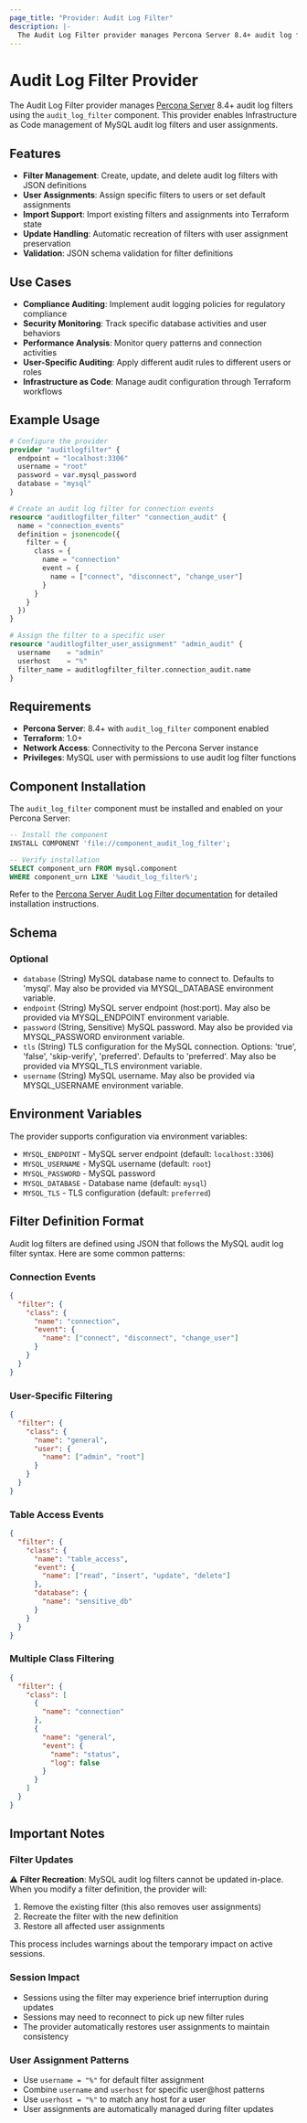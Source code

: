 ```yaml
---
page_title: "Provider: Audit Log Filter"
description: |-
  The Audit Log Filter provider manages Percona Server 8.4+ audit log filters and user assignments.
---
```


# Audit Log Filter Provider

The Audit Log Filter provider manages [Percona Server](https://www.percona.com/software/mysql-database/percona-server) 8.4+ audit log filters using the `audit_log_filter` component. This provider enables Infrastructure as Code management of MySQL audit log filters and user assignments.

## Features

- **Filter Management**: Create, update, and delete audit log filters with JSON definitions
- **User Assignments**: Assign specific filters to users or set default assignments
- **Import Support**: Import existing filters and assignments into Terraform state
- **Update Handling**: Automatic recreation of filters with user assignment preservation
- **Validation**: JSON schema validation for filter definitions

## Use Cases

- **Compliance Auditing**: Implement audit logging policies for regulatory compliance
- **Security Monitoring**: Track specific database activities and user behaviors  
- **Performance Analysis**: Monitor query patterns and connection activities
- **User-Specific Auditing**: Apply different audit rules to different users or roles
- **Infrastructure as Code**: Manage audit configuration through Terraform workflows

## Example Usage

```terraform
# Configure the provider
provider "auditlogfilter" {
  endpoint = "localhost:3306"
  username = "root"
  password = var.mysql_password
  database = "mysql"
}

# Create an audit log filter for connection events
resource "auditlogfilter_filter" "connection_audit" {
  name = "connection_events"
  definition = jsonencode({
    filter = {
      class = {
        name = "connection"
        event = {
          name = ["connect", "disconnect", "change_user"]
        }
      }
    }
  })
}

# Assign the filter to a specific user
resource "auditlogfilter_user_assignment" "admin_audit" {
  username    = "admin"
  userhost    = "%"
  filter_name = auditlogfilter_filter.connection_audit.name
}
```

## Requirements

- **Percona Server**: 8.4+ with `audit_log_filter` component enabled
- **Terraform**: 1.0+ 
- **Network Access**: Connectivity to the Percona Server instance
- **Privileges**: MySQL user with permissions to use audit log filter functions

## Component Installation

The `audit_log_filter` component must be installed and enabled on your Percona Server:

```sql
-- Install the component
INSTALL COMPONENT 'file://component_audit_log_filter';

-- Verify installation
SELECT component_urn FROM mysql.component 
WHERE component_urn LIKE '%audit_log_filter%';
```

Refer to the [Percona Server Audit Log Filter documentation](https://docs.percona.com/percona-server/8.4/audit-log-filter-overview.html) for detailed installation instructions.

<!-- schema generated by tfplugindocs -->
## Schema

### Optional

- `database` (String) MySQL database name to connect to. Defaults to 'mysql'. May also be provided via MYSQL_DATABASE environment variable.
- `endpoint` (String) MySQL server endpoint (host:port). May also be provided via MYSQL_ENDPOINT environment variable.
- `password` (String, Sensitive) MySQL password. May also be provided via MYSQL_PASSWORD environment variable.
- `tls` (String) TLS configuration for the MySQL connection. Options: 'true', 'false', 'skip-verify', 'preferred'. Defaults to 'preferred'. May also be provided via MYSQL_TLS environment variable.
- `username` (String) MySQL username. May also be provided via MYSQL_USERNAME environment variable.

## Environment Variables

The provider supports configuration via environment variables:

- `MYSQL_ENDPOINT` - MySQL server endpoint (default: `localhost:3306`)
- `MYSQL_USERNAME` - MySQL username (default: `root`) 
- `MYSQL_PASSWORD` - MySQL password
- `MYSQL_DATABASE` - Database name (default: `mysql`)
- `MYSQL_TLS` - TLS configuration (default: `preferred`)

## Filter Definition Format

Audit log filters are defined using JSON that follows the MySQL audit log filter syntax. Here are some common patterns:

### Connection Events
```json
{
  "filter": {
    "class": {
      "name": "connection",
      "event": {
        "name": ["connect", "disconnect", "change_user"]
      }
    }
  }
}
```

### User-Specific Filtering
```json
{
  "filter": {
    "class": {
      "name": "general",
      "user": {
        "name": ["admin", "root"]
      }
    }
  }
}
```

### Table Access Events
```json
{
  "filter": {
    "class": {
      "name": "table_access",
      "event": {
        "name": ["read", "insert", "update", "delete"]
      },
      "database": {
        "name": "sensitive_db"
      }
    }
  }
}
```

### Multiple Class Filtering
```json
{
  "filter": {
    "class": [
      {
        "name": "connection"
      },
      {
        "name": "general",
        "event": {
          "name": "status",
          "log": false
        }
      }
    ]
  }
}
```

## Important Notes

### Filter Updates
⚠️ **Filter Recreation**: MySQL audit log filters cannot be updated in-place. When you modify a filter definition, the provider will:
1. Remove the existing filter (this also removes user assignments)
2. Recreate the filter with the new definition
3. Restore all affected user assignments

This process includes warnings about the temporary impact on active sessions.

### Session Impact
- Sessions using the filter may experience brief interruption during updates
- Sessions may need to reconnect to pick up new filter rules
- The provider automatically restores user assignments to maintain consistency

### User Assignment Patterns
- Use `username = "%"` for default filter assignment
- Combine `username` and `userhost` for specific user@host patterns  
- Use `userhost = "%"` to match any host for a user
- User assignments are automatically managed during filter updates
